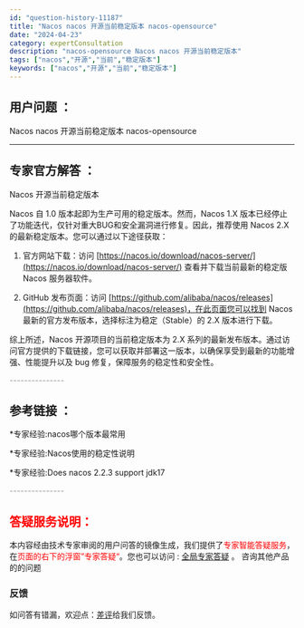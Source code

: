 ```yaml
---
id: "question-history-11187"
title: "Nacos nacos 开源当前稳定版本 nacos-opensource"
date: "2024-04-23"
category: expertConsultation
description: "nacos-opensource Nacos nacos 开源当前稳定版本"
tags: ["nacos","开源","当前","稳定版本"]
keywords: ["nacos","开源","当前","稳定版本"]
---
```


## 用户问题 ： 
 Nacos nacos 开源当前稳定版本 nacos-opensource 

---------------
## 专家官方解答 ：

Nacos 开源当前稳定版本

Nacos 自 1.0 版本起即为生产可用的稳定版本。然而，Nacos 1.X 版本已经停止了功能迭代，仅针对重大BUG和安全漏洞进行修复。因此，推荐使用 Nacos 2.X 的最新稳定版本。您可以通过以下途径获取：

1. 官方网站下载：访问 [https://nacos.io/download/nacos-server/](https://nacos.io/download/nacos-server/) 查看并下载当前最新的稳定版 Nacos 服务器软件。

2. GitHub 发布页面：访问 [https://github.com/alibaba/nacos/releases](https://github.com/alibaba/nacos/releases)，在此页面您可以找到 Nacos 最新的官方发布版本，选择标注为稳定（Stable）的 2.X 版本进行下载。

综上所述，Nacos 开源项目的当前稳定版本为 2.X 系列的最新发布版本。通过访问官方提供的下载链接，您可以获取并部署这一版本，以确保享受到最新的功能增强、性能提升以及 bug 修复，保障服务的稳定性和安全性。


<font color="#949494">---------------</font> 


## 参考链接 ：

*专家经验:nacos哪个版本最常用 
 
 *专家经验:Nacos使用的稳定性说明 
 
 *专家经验:Does nacos 2.2.3 support jdk17 


 <font color="#949494">---------------</font> 
 


## <font color="#FF0000">答疑服务说明：</font> 

本内容经由技术专家审阅的用户问答的镜像生成，我们提供了<font color="#FF0000">专家智能答疑服务</font>，在<font color="#FF0000">页面的右下的浮窗”专家答疑“</font>。您也可以访问 : [全局专家答疑](https://opensource.alibaba.com/chatBot) 。 咨询其他产品的的问题

### 反馈
如问答有错漏，欢迎点：[差评](https://ai.nacos.io/user/feedbackByEnhancerGradePOJOID?enhancerGradePOJOId=11689)给我们反馈。

